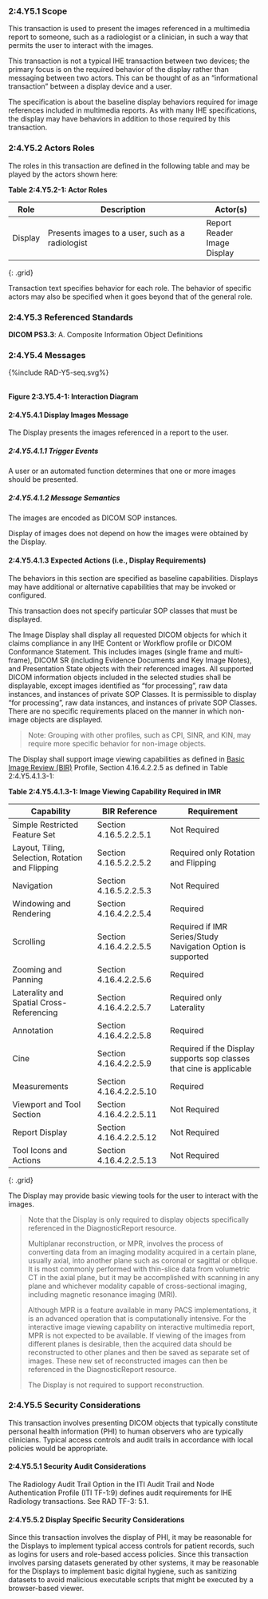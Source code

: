 ### 2:4.Y5.1 Scope

This transaction is used to present the images referenced in a multimedia report to someone, such as a radiologist or a clinician, in such a way that permits the user to interact with the images.

This transaction is not a typical IHE transaction between two devices; the primary focus is on the required behavior of the display rather than messaging between two actors. This can be thought of as an “informational transaction” between a display device and a user.

The specification is about the baseline display behaviors required for image references included in multimedia reports. As with many IHE specifications, the display may have behaviors in addition to those required by this transaction.

### 2:4.Y5.2 Actors Roles

The roles in this transaction are defined in the following table and may be played by the actors shown here:

**Table 2:4.Y5.2-1: Actor Roles**

| Role      | Description                                   | Actor(s)          |
|-----------|-----------------------------------------------|-------------------|
| Display | Presents images to a user, such as a radiologist    | Report Reader <br> Image Display |
{: .grid}

Transaction text specifies behavior for each role. The behavior of specific actors may also be specified when it goes beyond that of the general role.

### 2:4.Y5.3 Referenced Standards

**DICOM PS3.3**: A. Composite Information Object Definitions

### 2:4.Y5.4 Messages

<div>
{%include RAD-Y5-seq.svg%}
</div>
<br clear="all">

**Figure 2:3.Y5.4-1: Interaction Diagram**

#### 2:4.Y5.4.1 Display Images Message
The Display presents the images referenced in a report to the user.

##### 2:4.Y5.4.1.1 Trigger Events

A user or an automated function determines that one or more images should be presented.

##### 2:4.Y5.4.1.2 Message Semantics

The images are encoded as DICOM SOP instances.

Display of images does not depend on how the images were obtained by the Display.

#### 2:4.Y5.4.1.3 Expected Actions (i.e., Display Requirements)

The behaviors in this section are specified as baseline capabilities. Displays may have additional or alternative capabilities that may be invoked or configured.

This transaction does not specify particular SOP classes that must be displayed.

The Image Display shall display all requested DICOM objects for which it claims compliance in any IHE Content or Workflow profile or DICOM Conformance Statement. This includes images (single frame and multi-frame), DICOM SR (including Evidence Documents and Key Image Notes), and Presentation State objects with their referenced images. All supported DICOM information objects included in the selected studies shall be displayable, except images identified as “for processing”, raw data instances, and instances of private SOP Classes. It is permissible to display “for processing”, raw data instances, and instances of private SOP Classes. There are no specific requirements placed on the manner in which non-image objects are displayed.

> Note: Grouping with other profiles, such as CPI, SINR, and KIN, may require more specific behavior for non-image objects.

The Display shall support image viewing capabilities as defined in [Basic Image Review (BIR)](https://www.ihe.net/uploadedFiles/Documents/Radiology/IHE_RAD_Suppl_BIR.pdf) Profile, Section 4.16.4.2.2.5 as defined in Table 2:4.Y5.4.1.3-1:

**Table 2:4.Y5.4.1.3-1: Image Viewing Capability Required in IMR**

| Capability | BIR Reference | Requirement |
|------------|---------------|-------------|
| Simple Restricted Feature Set | Section 4.16.5.2.2.5.1 | Not Required |
| Layout, Tiling, Selection, Rotation and Flipping | Section 4.16.5.2.2.5.2 | Required only Rotation and Flipping |
| Navigation | Section 4.16.5.2.2.5.3 | Not Required |
| Windowing and Rendering | Section 4.16.4.2.2.5.4 | Required |
| Scrolling | Section 4.16.4.2.2.5.5 | Required if IMR Series/Study Navigation Option is supported |
| Zooming and Panning | Section 4.16.4.2.2.5.6 | Required |
| Laterality and Spatial Cross-Referencing | Section 4.16.4.2.2.5.7 | Required only Laterality |
| Annotation | Section 4.16.4.2.2.5.8 | Required |
| Cine | Section 4.16.4.2.2.5.9 | Required if the Display supports sop classes that cine is applicable |
| Measurements | Section 4.16.4.2.2.5.10 | Required |
| Viewport and Tool Section | Section 4.16.4.2.2.5.11 | Not Required |
| Report Display | Section 4.16.4.2.2.5.12 | Not Required |
| Tool Icons and Actions | Section 4.16.4.2.2.5.13 | Not Required |
{: .grid}

The Display may provide basic viewing tools for the user to interact with the images.

> Note that the Display is only required to display objects specifically referenced in the DiagnosticReport resource.
>
> Multiplanar reconstruction, or MPR, involves the process of converting data from an imaging modality acquired in a certain plane, usually axial, into another plane such as coronal or sagittal or oblique. It is most commonly performed with thin-slice data from volumetric CT in the axial plane, but it may be accomplished with scanning in any plane and whichever modality capable of cross-sectional imaging, including magnetic resonance imaging (MRI).
>
> Although MPR is a feature available in many PACS implementations, it is an advanced operation that is computationally intensive. For the interactive image viewing capability on interactive multimedia report, MPR is not expected to be available. If viewing of the images from different planes is desirable, then the acquired data should be reconstructed to other planes and then be saved as separate set of images. These new set of reconstructed images can then be referenced in the DiagnosticReport resource.
>
> The Display is not required to support reconstruction.

### 2:4.Y5.5 Security Considerations

This transaction involves presenting DICOM objects that typically constitute personal health
information (PHI) to human observers who are typically clinicians. Typical access controls and
audit trails in accordance with local policies would be appropriate.

#### 2:4.Y5.5.1 Security Audit Considerations

The Radiology Audit Trail Option in the ITI Audit Trail and Node Authentication Profile (ITI TF-1:9) defines audit requirements for IHE Radiology transactions. See RAD TF-3: 5.1.

#### 2:4.Y5.5.2 Display Specific Security Considerations

Since this transaction involves the display of PHI, it may be reasonable for the Displays to implement typical access controls for patient records, such as logins for users and role-based access policies. Since this transaction involves parsing datasets generated by other systems, it may be reasonable for the Displays to implement basic digital hygiene, such as sanitizing datasets to avoid malicious executable scripts that might be executed by a browser-based viewer.
